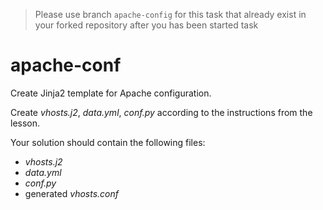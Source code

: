 >Please use branch ```apache-config``` for this task that already exist in your forked repository after you has been started task
# apache-conf

Create Jinja2 template for Apache configuration.

Create _vhosts.j2_, _data.yml_, _conf.py_ according to the instructions from the lesson.

Your solution should contain  the following files:
- _vhosts.j2_
- _data.yml_
- _conf.py_
- generated _vhosts.conf_ 
